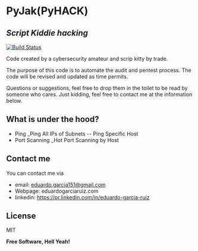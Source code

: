 # PyJak(PyHACK)
## _Script Kiddie hacking_

[![Build Status](https://travis-ci.org/joemccann/dillinger.svg?branch=master)](https://travis-ci.org/joemccann/dillinger)

Code created by a cybersecurity amateur and scrip kitty by trade.

The purpose of this code is to automate the audit and pentest process. The code will be revised and updated as time permits.

Questions or suggestions, feel free to drop them in the toilet to be read by someone who cares. Just kidding, feel free to contact me at the information below.

## What is under the hood?
- Ping
_Ping All IPs of Subnets
-- Ping Specific Host
- Port Scanning
_Hot Port Scanning by Host

## Contact me
You can contact me via 
- email: eduardo.garcia151@gmail.com
- Webpage: eduardogarciaruiz.com
- linkedin: https://pr.linkedin.com/in/eduardo-garcia-ruiz



## License

MIT

**Free Software, Hell Yeah!**
